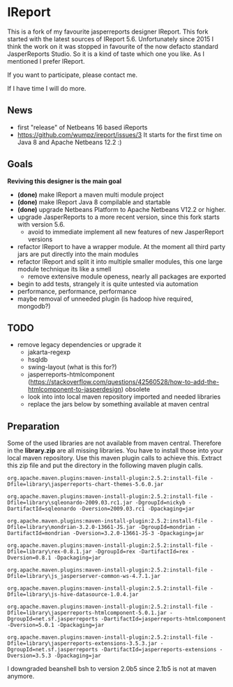 # IReport

This is a fork of my favourite jasperreports designer IReport. This fork started with the latest sources of IReport 5.6. Unfortunately since 2015 I think the work on it was stopped 
in favourite of the now defacto standard JasperReports Studio. So it is a kind of taste which one you like. As I mentioned I prefer IReport. 

If you want to participate, please contact me. 

If I have time I will do more.

## News

* first "release" of Netbeans 16 based iReports 
* https://github.com/wumpz/ireport/issues/3  It starts for the first time on Java 8 and Apache Netbeans 12.2 :)


## Goals

**Reviving this designer is the main goal**

* **(done)** make IReport a maven multi module project
* **(done)** make IReport Java 8 compilable and startable
* **(done)** upgrade Netbeans Platform to Apache Netbeans V12.2 or higher.
* upgrade JasperReports to a more recent version, since this fork starts with version 5.6.
  * avoid to immediate implement all new features of new JasperReport versions
* refactor IReport to have a wrapper module. At the moment all third party jars are put directly into the main modules
* refactor IReport and split it into multiple smaller modules, this one large module technique its like a smell
  * remove extensive module openess, nearly all packages are exported
* begin to add tests, strangely it is quite untested via automation
* performance, performance, performance
* maybe removal of unneeded plugin (is hadoop hive required, mongodb?)

## TODO

* remove legacy dependencies or upgrade it
  * jakarta-regexp
  * hsqldb
  * swing-layout (what is this for?)
  * jasperreports-htmlcomponent (https://stackoverflow.com/questions/42560528/how-to-add-the-htmlcomponent-to-jasperdesign) obsolete
  * look into into local maven repository imported and needed libraries
  * replace the jars below by something available at maven central

## Preparation

Some of the used libraries are not available from maven central. Therefore in the **library.zip** are all missing libraries. You have to install those into your local maven repository. Use this maven plugin calls to achieve this. Extract this zip file and put the directory in the following maven plugin calls.

```
org.apache.maven.plugins:maven-install-plugin:2.5.2:install-file -Dfile=library\jasperreports-chart-themes-5.6.0.jar

org.apache.maven.plugins:maven-install-plugin:2.5.2:install-file -Dfile=library\sqleonardo-2009.03.rc1.jar -DgroupId=nickyb -DartifactId=sqleonardo -Dversion=2009.03.rc1 -Dpackaging=jar

org.apache.maven.plugins:maven-install-plugin:2.5.2:install-file -Dfile=library\mondrian-3.2.0-13661-JS.jar -DgroupId=mondrian -DartifactId=mondrian -Dversion=3.2.0-13661-JS-3 -Dpackaging=jar

org.apache.maven.plugins:maven-install-plugin:2.5.2:install-file -Dfile=library\rex-0.8.1.jar -DgroupId=rex -DartifactId=rex -Dversion=0.8.1 -Dpackaging=jar

org.apache.maven.plugins:maven-install-plugin:2.5.2:install-file -Dfile=library\js_jasperserver-common-ws-4.7.1.jar

org.apache.maven.plugins:maven-install-plugin:2.5.2:install-file -Dfile=library\js-hive-datasource-1.0.4.jar

org.apache.maven.plugins:maven-install-plugin:2.5.2:install-file -Dfile=library\jasperreports-htmlcomponent-5.0.1.jar -DgroupId=net.sf.jasperreports -DartifactId=jasperreports-htmlcomponent -Dversion=5.0.1 -Dpackaging=jar

org.apache.maven.plugins:maven-install-plugin:2.5.2:install-file -Dfile=library\jasperreports-extensions-3.5.3.jar -DgroupId=net.sf.jasperreports -DartifactId=jasperreports-extensions -Dversion=3.5.3 -Dpackaging=jar
```

I downgraded beanshell bsh to version 2.0b5 since 2.1b5 is not at maven anymore.
